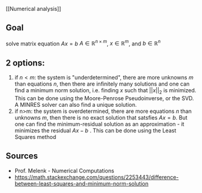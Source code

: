 [[Numerical analysis]]


## Goal
solve matrix equation $Ax=b$ 
$A\in \mathbb{R}^{n\times m}$, $x\in \mathbb{R}^m$, and $b\in \mathbb{R}^n$


## 2 options:
1. if $n<m$: the system is "underdetermined", there are more unknowns $m$ than equations $n$, then there are infinitely many solutions and one can find a minimum norm solution, i.e. finding $x$ such that $||x||_2$ is minimized. This can be done using the Moore-Penrose Pseudoinverse, or the SVD. A MINRES solver can also find a unique solution.
2. if n>m: the system is overdetermined, there are more equations $n$ than unknowns $m$, then there is no exact solution that satsfies $Ax=b$. But one can find the minimum-residual solution as an approximation - it minimizes the residual $Ax-b$ . This can be done using the Least Squares method


## Sources
- Prof. Melenk - Numerical Computations
- https://math.stackexchange.com/questions/2253443/difference-between-least-squares-and-minimum-norm-solution